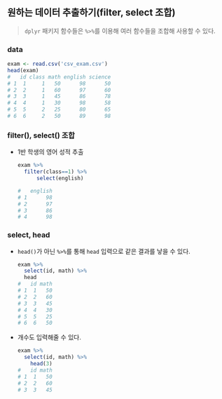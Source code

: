## 원하는 데이터 추출하기(filter, select 조합)

> `dplyr` 패키지 함수들은 `%>%`를 이용해 여러 함수들을 조합해 사용할 수 있다.



### data

```R
exam <- read.csv('csv_exam.csv')
head(exam)
#   id class math english science
# 1  1     1   50      98      50
# 2  2     1   60      97      60
# 3  3     1   45      86      78
# 4  4     1   30      98      58
# 5  5     2   25      80      65
# 6  6     2   50      89      98
```





### filter(), select() 조합

* 1반 학생의 영어 성적 추출

  ```R
  exam %>%
  	filter(class==1) %>%
  		select(english)
  
  #   english
  # 1      98
  # 2      97
  # 3      86
  # 4      98
  ```



### select, head

* `head()`가 아닌 `%>%`를 통해 `head` 입력으로 같은 결과를 낳을 수 있다.

  ```R
  exam %>%
    select(id, math) %>%
    head
  #   id math
  # 1  1   50
  # 2  2   60
  # 3  3   45
  # 4  4   30
  # 5  5   25
  # 6  6   50
  ```

* 개수도 입력해줄 수 있다.

  ```R
  exam %>%
    select(id, math) %>%
      head(3)
  #   id math
  # 1  1   50
  # 2  2   60
  # 3  3   45
  ```

  

